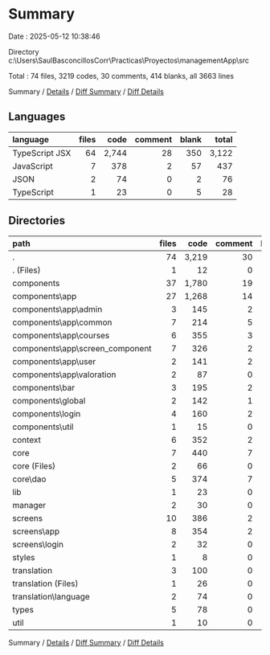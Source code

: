 # Summary

Date : 2025-05-12 10:38:46

Directory c:\\Users\\SaulBasconcillosCorr\\Practicas\\Proyectos\\managementApp\\src

Total : 74 files,  3219 codes, 30 comments, 414 blanks, all 3663 lines

Summary / [Details](details.md) / [Diff Summary](diff.md) / [Diff Details](diff-details.md)

## Languages
| language | files | code | comment | blank | total |
| :--- | ---: | ---: | ---: | ---: | ---: |
| TypeScript JSX | 64 | 2,744 | 28 | 350 | 3,122 |
| JavaScript | 7 | 378 | 2 | 57 | 437 |
| JSON | 2 | 74 | 0 | 2 | 76 |
| TypeScript | 1 | 23 | 0 | 5 | 28 |

## Directories
| path | files | code | comment | blank | total |
| :--- | ---: | ---: | ---: | ---: | ---: |
| . | 74 | 3,219 | 30 | 414 | 3,663 |
| . (Files) | 1 | 12 | 0 | 4 | 16 |
| components | 37 | 1,780 | 19 | 187 | 1,986 |
| components\\app | 27 | 1,268 | 14 | 134 | 1,416 |
| components\\app\\admin | 3 | 145 | 2 | 18 | 165 |
| components\\app\\common | 7 | 214 | 5 | 33 | 252 |
| components\\app\\courses | 6 | 355 | 3 | 29 | 387 |
| components\\app\\screen_component | 7 | 326 | 2 | 31 | 359 |
| components\\app\\user | 2 | 141 | 2 | 12 | 155 |
| components\\app\\valoration | 2 | 87 | 0 | 11 | 98 |
| components\\bar | 3 | 195 | 2 | 18 | 215 |
| components\\global | 2 | 142 | 1 | 11 | 154 |
| components\\login | 4 | 160 | 2 | 18 | 180 |
| components\\util | 1 | 15 | 0 | 6 | 21 |
| context | 6 | 352 | 2 | 51 | 405 |
| core | 7 | 440 | 7 | 56 | 503 |
| core (Files) | 2 | 66 | 0 | 13 | 79 |
| core\\dao | 5 | 374 | 7 | 43 | 424 |
| lib | 1 | 23 | 0 | 5 | 28 |
| manager | 2 | 30 | 0 | 7 | 37 |
| screens | 10 | 386 | 2 | 61 | 449 |
| screens\\app | 8 | 354 | 2 | 55 | 411 |
| screens\\login | 2 | 32 | 0 | 6 | 38 |
| styles | 1 | 8 | 0 | 3 | 11 |
| translation | 3 | 100 | 0 | 8 | 108 |
| translation (Files) | 1 | 26 | 0 | 6 | 32 |
| translation\\language | 2 | 74 | 0 | 2 | 76 |
| types | 5 | 78 | 0 | 30 | 108 |
| util | 1 | 10 | 0 | 2 | 12 |

Summary / [Details](details.md) / [Diff Summary](diff.md) / [Diff Details](diff-details.md)